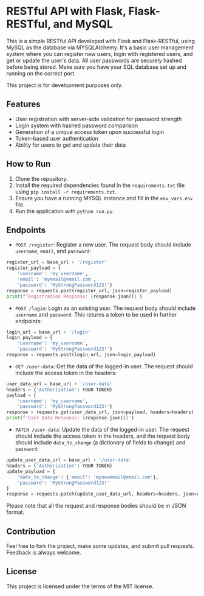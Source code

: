 # RESTful API with Flask, Flask-RESTful, and MySQL

This is a simple RESTful API developed with Flask and Flask-RESTful, using MySQL as the database via MYSQLAlchemy. It's a basic user management system where you can register new users, login with registered users, and get or update the user's data. All user passwords are securely hashed before being stored. Make sure you have your SQL database set up and running on the correct port.

This project is for development purposes only.

## Features

- User registration with server-side validation for password strength
- Login system with hashed password comparison
- Generation of a unique access token upon successful login
- Token-based user authentication
- Ability for users to get and update their data

## How to Run

1. Clone the repository.
2. Install the required dependencies found in the `requirements.txt` file using `pip install -r requirements.txt`.
3. Ensure you have a running MYSQL instance and fill in the `env_vars.env` file.
4. Run the application with `python run.py`.

## Endpoints

- `POST /register`: Register a new user. The request body should include `username`, `email`, and `password`:
```python
register_url = base_url + '/register'
register_payload = {
    'username': 'my_username',
    'email': 'myemail@email.com',
    'password': 'MyStrongPassword123!'}
response = requests.post(register_url, json=register_payload)
print(f'Registration Response: {response.json()}')
```
- `POST /login`: Login as an existing user. The request body should include `username` and `password`. This returns a token to be used in further endpoints:
```python
login_url = base_url + '/login'
login_payload = {
    'username': 'my_username',
    'password': 'MyStrongPassword123!'}
response = requests.post(login_url, json=login_payload)
```
- `GET /user-data`: Get the data of the logged-in user. The request should include the access token in the headers:
```python
user_data_url = base_url + '/user-data'
headers = {'Authorization': YOUR TOKEN}
payload = {
    'username': 'my_username',
    'password': 'MyStrongPassword123!'}
response = requests.get(user_data_url, json=payload, headers=headers)
print(f'User Data Response: {response.json()}')
```
- `PATCH /user-data`: Update the data of the logged-in user. The request should include the access token in the headers, and the request body should include `data_to_change` (a dictionary of fields to change) and `password`:
```python
update_user_data_url = base_url + '/user-data'
headers = {'Authorization': YOUR TOKEN}
update_payload = {
    'data_to_change': {'email': 'mynewemail@email.com'},
    'password': 'MyStrongPassword123!'
}
response = requests.patch(update_user_data_url, headers=headers, json=update_payload)
```

Please note that all the request and response bodies should be in JSON format.

## Contribution

Feel free to fork the project, make some updates, and submit pull requests. Feedback is always welcome.

## License

This project is licensed under the terms of the MIT license.
